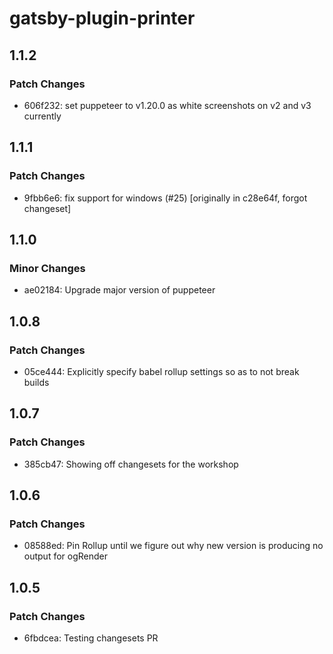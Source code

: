 # gatsby-plugin-printer

## 1.1.2

### Patch Changes

- 606f232: set puppeteer to v1.20.0 as white screenshots on v2 and v3 currently

## 1.1.1

### Patch Changes

- 9fbb6e6: fix support for windows (#25) [originally in c28e64f, forgot changeset]

## 1.1.0

### Minor Changes

- ae02184: Upgrade major version of puppeteer

## 1.0.8

### Patch Changes

- 05ce444: Explicitly specify babel rollup settings so as to not break builds

## 1.0.7

### Patch Changes

- 385cb47: Showing off changesets for the workshop

## 1.0.6

### Patch Changes

- 08588ed: Pin Rollup until we figure out why new version is producing no output for ogRender

## 1.0.5

### Patch Changes

- 6fbdcea: Testing changesets PR
